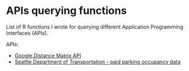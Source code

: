 # APIs querying functions
List of R functions I wrote for querying different Application Programming Interfaces (APIs).

APIs:
* [Google Distance Matrix API](https://developers.google.com/maps/documentation/distance-matrix/intro)
*  [Seattle Department of Transportation - paid parking occupancy data](https://data.seattle.gov/Transportation/2018-Paid-Parking-Occupancy-Year-to-date-/6yaw-2m8q)
